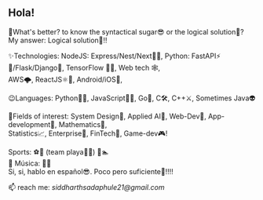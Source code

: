 ## Hola!

💯What's better? to know the syntactical sugar😎 or the logical solution🧠?  
 My answer: Logical solution🧠!!
  
✨Technologies: NodeJS: Express/Nest/Next🐢🚀, Python: FastAPI⚡️🌟/Flask/Django🔫, TensorFlow 🤯😱, Web tech 🕸,  
 AWS🌩, ReactJS⚛️💖, Android/iOS📱,  
  
😉Languages: Python🐍💘, JavaScript🦏🧡, Go🥶, C🛠, C++⚔️, Sometimes Java👽  
  
🧠Fields of interest: System Design🦋, Applied AI🤖, Web-Dev🐠, App-development🐎, Mathematics🧮,  
 Statistics📈, Enterprise🏢, FinTech💸, Game-dev🎮!
  
Sports: ⚽️🏀 (team playa🤟🏻) 🏸🏊  
🎼 Música: 🎸🎹  
Si, si, hablo en español😎. Poco pero suficiente💩!!!!  
  
📫 reach me: _siddharthsadaphule21@gmail.com_


